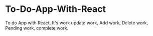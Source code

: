 # To-Do-App-With-React
To do App with React. It's work update work, Add work, Delete work, Pending work, complete work.
